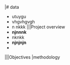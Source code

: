|# data
- utuygu
- vhgvhgvgh
- n nkkk
|||Project overview
- **njnnnk**
- nknkk
- **njnjnjn**
- 
|||Objectives
|methodology

